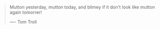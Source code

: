 >Mutton yesterday, mutton today, and blimey if it don't look like mutton again tomorrer!
>
>—- Tom Troll

<!---
RogerFarrell/RogerFarrell is a ✨ special ✨ repository because its `README.md` (this file) appears on your GitHub profile.
You can click the Preview link to take a look at your changes.
--->
